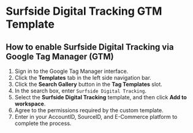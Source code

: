 # Surfside Digital Tracking GTM Template

## How to enable Surfside Digital Tracking via Google Tag Manager (GTM)

1. Sign in to the Google Tag Manager interface.
2. Click the **Templates** tab in the left side navigation bar.
3. Click the **Search Gallery** button in the **Tag Templates** slot.
4. In the search box, enter `Surfside Digital Tracking`.
5. Select the **Surfside Digital Tracking** template, and then click **Add to workspace**.
6. Agree to the permissions required by the custom template.
7. Enter in your AccountID, SourceID, and E-Commerce platform to complete the process. 
